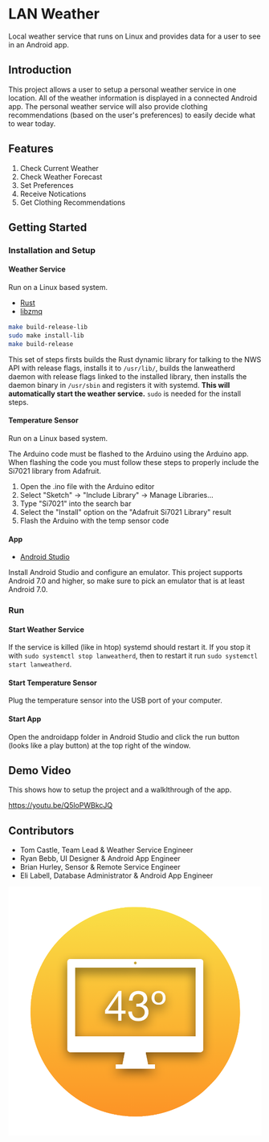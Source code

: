 # LAN Weather

Local weather service that runs on Linux and provides data for a user to see in an Android app.

## Introduction

This project allows a user to setup a personal weather service in one location. All of the weather information is displayed in a connected Android app. The personal weather service will also provide clothing recommendations (based on the user's preferences) to easily decide what to wear today.

## Features

1. Check Current Weather
2. Check Weather Forecast
3. Set Preferences
4. Receive Notications
5. Get Clothing Recommendations

## Getting Started

### Installation and Setup

#### Weather Service

Run on a Linux based system.

- [Rust](https://www.rust-lang.org/tools/install)
- [libzmq](https://github.com/zeromq/libzmq#installation-of-binary-packages-)

```bash
make build-release-lib
sudo make install-lib
make build-release
```

This set of steps firsts builds the Rust dynamic library for talking to the NWS API with release flags, installs it to `/usr/lib/`, builds the lanweatherd daemon with release flags linked to the installed library, then installs the daemon binary in `/usr/sbin` and registers it with systemd. **This will automatically start the weather service.**
`sudo` is needed for the install steps.

#### Temperature Sensor

Run on a Linux based system.

The Arduino code must be flashed to the Arduino using the Arduino app. When flashing the code you must follow these steps to properly include the Si7021 library from Adafruit.

1. Open the .ino file with the Arduino editor
2. Select "Sketch" -> "Include Library" -> Manage Libraries...
3. Type "Si7021" into the search bar
4. Select the "Install" option on the "Adafruit Si7021 Library" result
5. Flash the Arduino with the temp sensor code

#### App

- [Android Studio](https://developer.android.com/studio)

Install Android Studio and configure an emulator. This project supports Android 7.0 and higher, so make sure to pick an emulator that is at least Android 7.0.

### Run

#### Start Weather Service

If the service is killed (like in htop) systemd should restart it. If you stop it with ```sudo systemctl stop lanweatherd```, then to restart it run ```sudo systemctl start lanweatherd```.

#### Start Temperature Sensor

Plug the temperature sensor into the USB port of your computer.

#### Start App

Open the androidapp folder in Android Studio and click the run button (looks like a play button) at the top right of the window.

## Demo Video

This shows how to setup the project and a walklthrough of the app.

<https://youtu.be/Q5loPWBkcJQ>

## Contributors

- Tom Castle, Team Lead & Weather Service Engineer
- Ryan Bebb, UI Designer & Android App Engineer
- Brian Hurley, Sensor & Remote Service Engineer
- Eli Labell, Database Administrator & Android App Engineer

![Alt](lan_weather_icon.png "Logo")
